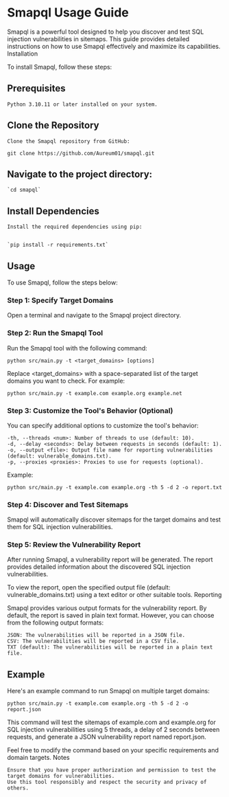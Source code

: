 # Smapql Usage Guide

Smapql is a powerful tool designed to help you discover and test SQL injection vulnerabilities in sitemaps. This guide provides detailed instructions on how to use Smapql effectively and maximize its capabilities.
Installation

To install Smapql, follow these steps:

## Prerequisites

    Python 3.10.11 or later installed on your system.

## Clone the Repository

    Clone the Smapql repository from GitHub:


`git clone https://github.com/Aureum01/smapql.git`

## Navigate to the project directory:

    `cd smapql`

## Install Dependencies

    Install the required dependencies using pip:


    `pip install -r requirements.txt`

## Usage

To use Smapql, follow the steps below:

### Step 1: Specify Target Domains

Open a terminal and navigate to the Smapql project directory.

### Step 2: Run the Smapql Tool

Run the Smapql tool with the following command:



`python src/main.py -t <target_domains> [options]`

Replace <target_domains> with a space-separated list of the target domains you want to check. For example:



`python src/main.py -t example.com example.org example.net`

### Step 3: Customize the Tool's Behavior (Optional)

You can specify additional options to customize the tool's behavior:

    -th, --threads <num>: Number of threads to use (default: 10).
    -d, --delay <seconds>: Delay between requests in seconds (default: 1).
    -o, --output <file>: Output file name for reporting vulnerabilities (default: vulnerable_domains.txt).
    -p, --proxies <proxies>: Proxies to use for requests (optional).

Example:


`python src/main.py -t example.com example.org -th 5 -d 2 -o report.txt`

### Step 4: Discover and Test Sitemaps

Smapql will automatically discover sitemaps for the target domains and test them for SQL injection vulnerabilities.

### Step 5: Review the Vulnerability Report

After running Smapql, a vulnerability report will be generated. The report provides detailed information about the discovered SQL injection vulnerabilities.

To view the report, open the specified output file (default: vulnerable_domains.txt) using a text editor or other suitable tools.
Reporting

Smapql provides various output formats for the vulnerability report. By default, the report is saved in plain text format. However, you can choose from the following output formats:

    JSON: The vulnerabilities will be reported in a JSON file.
    CSV: The vulnerabilities will be reported in a CSV file.
    TXT (default): The vulnerabilities will be reported in a plain text file.

## Example

Here's an example command to run Smapql on multiple target domains:


`python src/main.py -t example.com example.org -th 5 -d 2 -o report.json`

This command will test the sitemaps of example.com and example.org for SQL injection vulnerabilities using 5 threads, a delay of 2 seconds between requests, and generate a JSON vulnerability report named report.json.

Feel free to modify the command based on your specific requirements and domain targets.
Notes

    Ensure that you have proper authorization and permission to test the target domains for vulnerabilities.
    Use this tool responsibly and respect the security and privacy of others.
